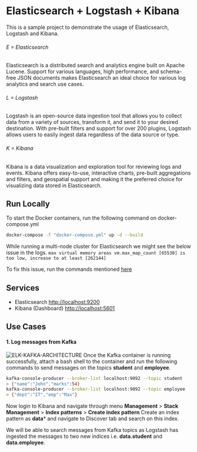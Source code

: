 # Elasticsearch + Logstash + Kibana
This is a sample project to demonstrate the usage of Elasticsearch, Logstash and Kibana.

###### E = Elasticsearch
Elasticsearch is a distributed search and analytics engine built on Apache Lucene. Support for various languages, high performance, and schema-free JSON documents makes Elasticsearch an ideal choice for various log analytics and search use cases.
###### L = Logstash
Logstash is an open-source data ingestion tool that allows you to collect data from a variety of sources, transform it, and send it to your desired destination. With pre-built filters and support for over 200 plugins, Logstash allows users to easily ingest data regardless of the data source or type.
###### K = Kibana
Kibana is a data visualization and exploration tool for reviewing logs and events. Kibana offers easy-to-use, interactive charts, pre-built aggregations and filters, and geospatial support and making it the preferred choice for visualizing data stored in Elasticsearch.
## Run Locally
To start the Docker containers, run the following command on docker-compose.yml
```bash
docker-compose -f "docker-compose.yml" up -d --build
```
While running a multi-node cluster for Elasticsearch we might see the below issue in the logs.
```max virtual memory areas vm.max_map_count [65530] is too low, increase to at least [262144]```

To fix this issue, run the commands mentioned [here](https://www.elastic.co/guide/en/elasticsearch/reference/current/vm-max-map-count.html)

## Services

- Elasticsearch [http://localhost:9200](http://localhost:9200/)
- Kibana (Dashboard) [http://localhost:5601](http://localhost:5601/)

## Use Cases
#### 1. Log messages from Kafka
![ELK-KAFKA-ARCHITECTURE](docs/elk-kafka.png)
Once the Kafka container is running successfully, attach a bash shell to the container and run the following commands to send messages on the topics **student** and **employee**.
```bash
kafka-console-producer --broker-list localhost:9092 --topic student
> {"name":"John","marks":54}
kafka-console-producer --broker-list localhost:9092 --topic employee
> {"dept":"IT","emp":"Max"}
```
Now login to Kibana and navigate through menu **Management** > **Stack Management** > **Index patterns** > **Create index pattern**
Create an index pattern as **data*** and navigate to Discover tab and search on this index.

We will be able to search messages from Kafka topics as Logstash has ingested the messages to two new indices i.e. **data.student** and **data.employee**.